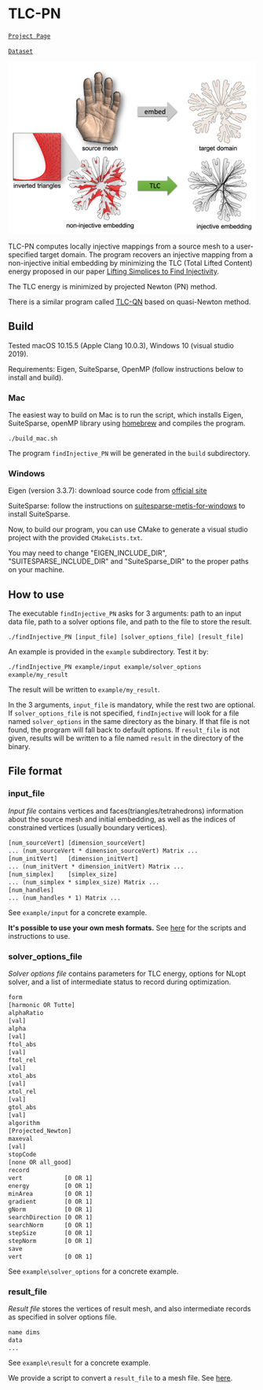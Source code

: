 # TLC-PN

[`Project Page`](https://duxingyi-charles.github.io/publication/lifting-simplices-to-find-injectivity/)

[`Dataset`](https://github.com/duxingyi-charles/Locally-Injective-Mappings-Benchmark)


![](figure/TLC.png)

TLC-PN computes locally injective mappings from a source mesh to a
user-specified target domain. The program recovers an injective mapping from a non-injective
initial embedding by minimizing the TLC (Total Lifted Content) energy proposed in our paper
[Lifting Simplices to Find Injectivity](https://duxingyi-charles.github.io/publication/lifting-simplices-to-find-injectivity/).

The TLC energy is minimized by projected Newton (PN) method.

There is a similar program called [TLC-QN](https://github.com/duxingyi-charles/lifting_simplices_to_find_injectivity)
 based on quasi-Newton method.


## Build

Tested macOS 10.15.5 (Apple Clang 10.0.3), Windows 10 (visual studio 2019).

Requirements: Eigen, SuiteSparse, OpenMP (follow instructions below to install and build).

### Mac

The easiest way to build on Mac is to run the script, which installs Eigen, SuiteSparse, openMP library using [homebrew](https://brew.sh/) and compiles the program.

    ./build_mac.sh

The program `findInjective_PN` will be generated in the `build` subdirectory.

### Windows

Eigen (version 3.3.7): download source code from [official site](http://eigen.tuxfamily.org/index.php?title=Main_Page)

SuiteSparse: follow the instructions on [suitesparse-metis-for-windows](https://github.com/jlblancoc/suitesparse-metis-for-windows) to install SuiteSparse.

Now, to build our program, you can use CMake to generate a visual studio project with the provided `CMakeLists.txt`.

You may need to change "EIGEN_INCLUDE_DIR", "SUITESPARSE_INCLUDE_DIR" and "SuiteSparse_DIR" to the proper paths on your machine.




## How to use

The executable `findInjective_PN` asks for 3 arguments: path to an input data file, path to a solver options file, and path to the file to store the result.

    ./findInjective_PN [input_file] [solver_options_file] [result_file]

An example is provided in the `example` subdirectory. Test it by:

    ./findInjective_PN example/input example/solver_options example/my_result

The result will be written to `example/my_result`.

In the 3 arguments, `input_file` is mandatory, while the rest two are optional. If `solver_options_file` is not specified, `findInjective` will look for a file named `solver_options` in the same directory as the binary. If that file is not found, the program will fall back to default options. If `result_file` is not given, results will be written to a file named `result` in the directory of the binary.


## File format

### input_file

_Input file_ contains vertices and faces(triangles/tetrahedrons) information about the source mesh and initial embedding, as well as the indices of constrained vertices (usually boundary vertices).


    [num_sourceVert] [dimension_sourceVert]
    ... (num_sourceVert * dimension_sourceVert) Matrix ...
    [num_initVert]   [dimension_initVert]
    ... (num_initVert * dimension_initVert) Matrix ...
    [num_simplex]    [simplex_size]
    ... (num_simplex * simplex_size) Matrix ...
    [num_handles]
    ... (num_handles * 1) Matrix ...
 
 See `example/input` for a concrete example.
 
 **It's possible to use your own mesh formats.** See [here](https://github.com/duxingyi-charles/lifting_simplices_to_find_injectivity#input_file) for the scripts and instructions to use. 
 
### solver_options_file

_Solver options file_ contains parameters for TLC energy, options for NLopt solver, and a list of intermediate status to record during optimization.


    form
    [harmonic OR Tutte]
    alphaRatio
    [val]
    alpha
    [val]
    ftol_abs
    [val]
    ftol_rel
    [val]
    xtol_abs
    [val]
    xtol_rel
    [val]
    gtol_abs
    [val]
    algorithm
    [Projected_Newton]
    maxeval
    [val]
    stopCode
    [none OR all_good]
    record
    vert            [0 OR 1]
    energy          [0 OR 1]
    minArea         [0 OR 1]
    gradient 		[0 OR 1]
    gNorm 			[0 OR 1]
    searchDirection [0 OR 1]
    searchNorm		[0 OR 1]
    stepSize		[0 OR 1]
    stepNorm		[0 OR 1]
    save
    vert			[0 OR 1]
   
   See `example\solver_options` for a concrete example.

### result_file

_Result file_ stores the vertices of result mesh, and also intermediate records as specified in solver options file.

    
    name dims
    data
    ...

See `example\result` for a concrete example.

We provide a script to convert a `result_file` to a mesh file. See [here](https://github.com/duxingyi-charles/lifting_simplices_to_find_injectivity#result_file).


